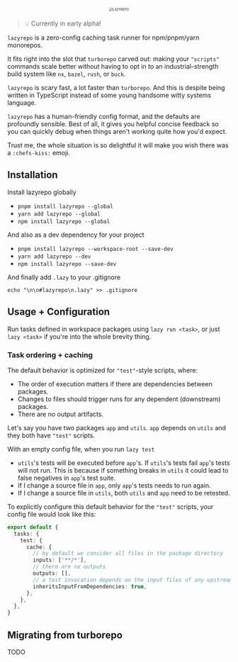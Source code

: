 <div alt style="text-align: center; transform: scale(.5);">
  <img alt="LAZYREPO" src="https://github.com/ds300/lazyrepo/raw/main/assets/lazyrepo.png" />
</div>

> 💡 Currently in early alpha!

`lazyrepo` is a zero-config caching task runner for npm/pnpm/yarn monorepos.

It fits right into the slot that `turborepo` carved out: making your `"scripts"` commands scale better without having to opt in to an industrial-strength build system like `nx`, `bazel`, `rush`, or `buck`.

`lazyrepo` is scary fast, a lot faster than `turborepo`. And this is despite being written in TypeScript instead of some young handsome witty systems language.

`lazyrepo` has a human-friendly config format, and the defaults are profoundly sensible. Best of all, it gives you helpful concise feedback so you can quickly debug when things aren't working quite how you'd expect.

Trust me, the whole situation is so delightful it will make you wish there was a `:chefs-kiss:` emoji.

## Installation

Install lazyrepo globally

- `pnpm install lazyrepo --global`
- `yarn add lazyrepo --global`
- `npm install lazyrepo --global`

And also as a dev dependency for your project

- `pnpm install lazyrepo --workspace-root --save-dev`
- `yarn add lazyrepo --dev`
- `npm install lazyrepo --save-dev`

And finally add `.lazy` to your .gitignore

    echo "\n\n#lazyrepo\n.lazy" >> .gitignore

## Usage + Configuration

Run tasks defined in workspace packages using `lazy run <task>`, or just `lazy <task>` if you're into the whole brevity thing.

### Task ordering + caching

The default behavior is optimized for `"test"`-style scripts, where:

- The order of execution matters if there are dependencies between packages.
- Changes to files should trigger runs for any dependent (downstream) packages.
- There are no output artifacts.

Let's say you have two packages `app` and `utils`. `app` depends on `utils` and they both have `"test"` scripts.

With an empty config file, when you run `lazy test`

- `utils`'s tests will be executed before `app`'s. If `utils`'s tests fail `app`'s tests will not run. This is because if something breaks in `utils` it could lead to false negatives in `app`'s test suite.
- If I change a source file in `app`, only `app`'s tests needs to run again.
- If I change a source file in `utils`, both `utils` and `app` need to be retested.

To explicitly configure this default behavior for the `"test"` scripts, your config file would look like this:

```ts
export default {
  tasks: {
    test: {
      cache: {
        // by default we consider all files in the package directory
        inputs: ['**/*'],
        // there are no outputs
        outputs: [],
        // a test invocation depends on the input files of any upstream packages
        inheritsInputFromDependencies: true,
      },
    },
  },
}
```

## Migrating from turborepo

TODO
